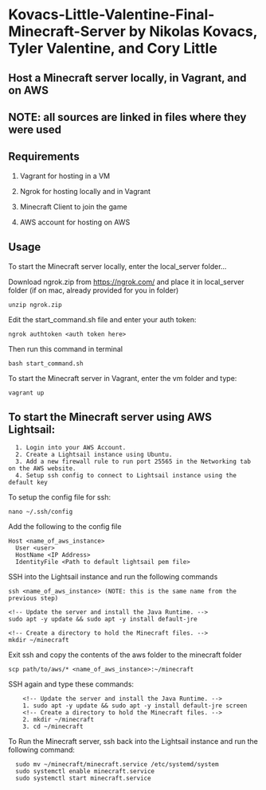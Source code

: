 # Kovacs-Little-Valentine-Final-Minecraft-Server by Nikolas Kovacs, Tyler Valentine, and Cory Little

## Host a Minecraft server locally, in Vagrant, and on AWS

## NOTE: all sources are linked in files where they were used

## Requirements

1. Vagrant for hosting in a VM

2. Ngrok for hosting locally and in Vagrant

3. Minecraft Client to join the game

4. AWS account for hosting on AWS

## Usage

To start the Minecraft server locally, enter the local_server folder...

Download ngrok.zip from https://ngrok.com/ and place it in local_server folder (if on mac, already provided for you in folder)
```
unzip ngrok.zip
```

Edit the start_command.sh file and enter your auth token:
```
ngrok authtoken <auth token here>
```

Then run this command in terminal
```
bash start_command.sh
```

To start the Minecraft server in Vagrant, enter the vm folder and type:

```
vagrant up
```

## To start the Minecraft server using AWS Lightsail:
```
  1. Login into your AWS Account.
  2. Create a Lightsail instance using Ubuntu.
  3. Add a new firewall rule to run port 25565 in the Networking tab on the AWS website.
  4. Setup ssh config to connect to Lightsail instance using the default key
```
To setup the config file for ssh:
```
nano ~/.ssh/config
```

Add the following to the config file
```
Host <name_of_aws_instance>
  User <user>
  HostName <IP Address>
  IdentityFile <Path to default lightsail pem file>
```

SSH into the Lightsail instance and run the following commands
```
ssh <name_of_aws_instance> (NOTE: this is the same name from the previous step)

<!-- Update the server and install the Java Runtime. -->
sudo apt -y update && sudo apt -y install default-jre

<!-- Create a directory to hold the Minecraft files. -->
mkdir ~/minecraft
```

Exit ssh and copy the contents of the aws folder to the minecraft folder
```
scp path/to/aws/* <name_of_aws_instance>:~/minecraft
```

SSH again and type these commands:
```
    <!-- Update the server and install the Java Runtime. -->
    1. sudo apt -y update && sudo apt -y install default-jre screen
    <!-- Create a directory to hold the Minecraft files. -->
    2. mkdir ~/minecraft
    3. cd ~/minecraft
```

  To Run the Minecraft server, ssh back into the Lightsail instance and run the following command:
```
  sudo mv ~/minecraft/minecraft.service /etc/systemd/system
  sudo systemctl enable minecraft.service
  sudo systemctl start minecraft.service
```
